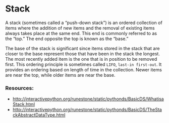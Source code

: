 # Stack
A stack (sometimes called a “push-down stack”) is an ordered collection of items where the addition of new items and the removal of existing items always takes place at the same end. This end is commonly referred to as the “top.” The end opposite the top is known as the “base.”

The base of the stack is significant since items stored in the stack that are closer to the base represent those that have been in the stack the longest. The most recently added item is the one that is in position to be removed first. This ordering principle is sometimes called `LIFO`, `last-in first-out`. It provides an ordering based on length of time in the collection. Newer items are near the top, while older items are near the base.

### Resources:
* http://interactivepython.org/runestone/static/pythonds/BasicDS/WhatisaStack.html
* http://interactivepython.org/runestone/static/pythonds/BasicDS/TheStackAbstractDataType.html
